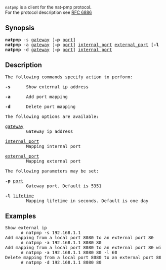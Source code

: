 `natpmp` is a client for the nat-pmp protocol.  
For the protocol description see [RFC 6886](https://www.rfc-editor.org/rfc/rfc6886.html#page-10)

## Synopsis
<pre>
<b>natpmp</b> -s <u>gateway</u> [<b>-p</b> <u>port</u>]
<b>natpmp</b> -a <u>gateway</u> [<b>-p</b> <u>port</u>] <u>internal_port</u> <u>external_port</u> [<b>-l</b> <u>lifetime</u>]
<b>natpmp</b> -d <u>gateway</u> [<b>-p</b> <u>port</u>] <u>internal_port</u>
</pre>

## Description
<pre>
The following commands specify action to perform:

<b>-s</b>      Show external ip address

<b>-a</b>      Add port mapping

<b>-d</b>      Delete port mapping

The following options are available:

<u>gateway</u>
        Gateway ip address

<u>internal_port</u>
        Mapping internal port

<u>external_port</u>
        Mapping external port

The following parameters may be set:

<b>-p</b> <u>port</u>
        Gateway port. Default is 5351

<b>-l</b> <u>lifetime</u>
        Mapping lifetime in seconds. Default is one day
</pre>

## Examples
<pre>
Show external ip
      # natpmp -s 192.168.1.1
Add mapping from a local port 8080 to an external port 80
      # natpmp -a 192.168.1.1 8080 80
Add mapping from a local port 8080 to an external port 80 with lifetime of a one minute
      # natpmp -a 192.168.1.1 8080 80 -l 60
Delete mapping from a local port 8080 to an external port 80
      # natpmp -d 192.168.1.1 8080 80
</pre>